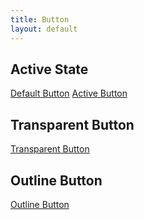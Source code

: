 ```yaml
---
title: Button
layout: default
---
```


## Active State

<a href="#" class="button">Default Button</a>
<a href="#" class="button is-active">Active Button</a>

## Transparent Button
<a href="#" class="button button--transparent">Transparent Button</a>

## Outline Button
<a href="#" class="button button--outline">Outline Button</a>